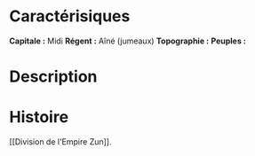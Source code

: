 # Caractérisiques
**Capitale :** Midi
**Régent :** Aîné (jumeaux)
**Topographie :** 
**Peuples :** 
# Description
# Histoire
[[Division de l'Empire Zun]].